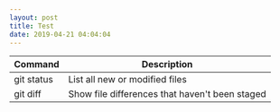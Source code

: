 ```yaml
---
layout: post
title: Test
date: 2019-04-21 04:04:04
---
```


| Command | Description |
| --- | --- |
| git status | List all new or modified files |
| git diff | Show file differences that haven't been staged |
